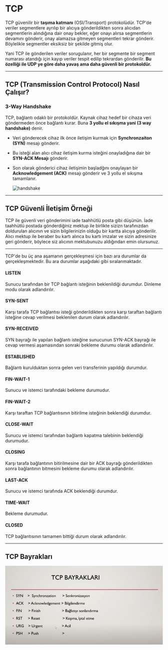 # TCP 

TCP güvenilir bir **taşıma katmanı** (OSI/Transport) protokolüdür. TCP'de veriler segmentlere ayrılıp bir alıcıya gönderildikten sonra alıcıdan segmentlerin alındığına dair onay bekler, eğer onayı alırsa segmentlerin devamını gönderir,
onay alamazsa gitmeyen segmentleri tekrar gönderir. Böylelikle segmentler eksiksiz bir şekilde gitmiş olur. 

Yani TCP ile gönderilen veriler sorugulanır, her bir segmente bir segment numarası atandığı için kayıp veriler tespit edilip tekrardan gönderilir. 
**Bu özelliği ile UDP ye göre daha yavaş ama daha güvenli bir protokoldür.**

---

## TCP (Transmission Control Protocol) Nasıl Çalışır?

### 3-Way Handshake

TCP, bağlantı odaklı bir protokoldür. Kaynak cihaz hedef bir cihaza veri göndermeden önce bağlantı kurar. Buna **3 yollu el sıkışma yani (3 way handshake)** denir.

* Veri gönderecek cihaz  ilk önce iletişim kurmak için **Synchronzaiton (SYN)** mesajı gönderir.
* Bu isteği alan alıcı cihaz iletişim kurma isteğini onayladığına dair bir **SYN-ACK Mesajı** gönderir.
* Son olarak gönderici cihaz iletişimin başladğını onaylayan bir **Acknowledgement (ACK)** mesajı gönderir ve 3 yollu el sıkışma tamamlanır.


  ![handshake](https://github.com/kaaneeksi/TCP-UDP/blob/main/G%C3%B6rseller/3-way-handshake.jpg?raw=true)

---
  
## TCP Güvenli İletişim Örneği

TCP ile güvenli veri gönderimini iade taahhütlü posta gibi düşünün. İade taahhütlü postada gönderdiğiniz mektup ile birlikte sizizn tarafınızdan doldurulan alıcının ve sizin bilgilerinizin olduğu bir kartta alıcıya gönderilir.
Alıcı mektup ile beraber bu kartı alınca bu kartı imzalar ve sizin adresinize geri gönderir, böylece siz alıcının mektubunuzu aldığından emin olursunuz.

---

TCP'de bu üç ana aşamanın gerçekleşmesi için bazı ara durumlar da gerçekleşmektedir. Bu ara durumlar aşağıdaki gibi sıralanmaktadır.

####  LISTEN
Sunucu tarafından bir TCP bağlantı isteğinin beklenildiği durumdur. Dinleme modu olarak adlandırılır.

#### SYN-SENT
Karşı tarafa TCP bağlantısı isteği gönderildikten sonra karşı taraftan bağlantı isteğine cevap verilmesi beklenilen durum olarak adlandırılır.

#### SYN-RECEIVED
SYN bayrağı ile yapılan bağlantı isteğine sunucunun SYN-ACK bayrağı ile cevap vermesi aşamasından sonraki bekleme durumu olarak adlandırılır.

#### ESTABLISHED
Bağlantı kurulduktan sonra gelen veri transferinin yapıldığı durumdur.

#### FIN-WAIT-1
Sunucu ve istemci tarafındaki bekleme durumudur.

#### FIN-WAIT-2
Karşı taraftan TCP bağlantısının bitirilme isteğinin beklendiği durumdur.

#### CLOSE-WAIT
Sunucu ve istemci tarafından bağlantı kapatma talebinin beklendiği durumudur.

#### CLOSING
Karşı tarafa bağlantının bitirilmesine dair bir ACK bayrağı gönderildikten sonra bağlantının bitmesini bekleme durumu olarak adlandırılır.

#### LAST-ACK
Sunucu ve istemci tarafında ACK beklendiği durumdur.

#### TIME-WAIT
Bekleme durumudur.

#### CLOSED
TCP bağlantısının tamamen bittiği durum olarak adlandırılır.

---

## TCP Bayrakları

![TCP-flag](https://github.com/kaaneeksi/TCP-UDP/blob/main/G%C3%B6rseller/TCP-bayraklar%C4%B1.png?raw=true)
